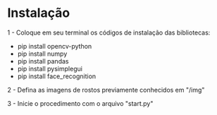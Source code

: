 
# Instalação

1 - Coloque em seu terminal os códigos de instalação das bibliotecas:  
- pip install opencv-python
- pip install numpy
- pip install pandas
- pip install pysimplegui
- pip install face_recognition

2 - Defina as imagens de rostos previamente conhecidos em "/img"

3 - Inicie o procedimento com o arquivo "start.py"

